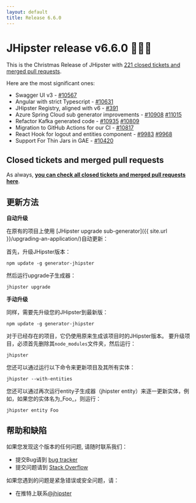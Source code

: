 ```yaml
---
layout: default
title: Release 6.6.0
---
```


JHipster release v6.6.0 🎅🎁🎄
==================

This is the Christmas Release of JHipster with [221 closed tickets and merged pull requests](https://github.com/jhipster/generator-jhipster/issues?q=milestone%3A6.6.0+is%3Aclosed).

Here are the most significant ones:

- Swagger UI v3 - [#10567](https://github.com/jhipster/generator-jhipster/pull/10567)
- Angular with strict Typescript - [#10631](https://github.com/jhipster/generator-jhipster/issues/10631)
- JHipster Registry, aligned with v6 - [#391](https://github.com/jhipster/jhipster-registry/issues/391)
- Azure Spring Cloud sub generator improvements - [#10908](https://github.com/jhipster/generator-jhipster/pull/10908) [#11015](https://github.com/jhipster/generator-jhipster/pull/11015)
- Refactor Kafka generated code - [#10935](https://github.com/jhipster/generator-jhipster/pull/10935) [#10809](https://github.com/jhipster/generator-jhipster/pull/10809)
- Migration to GitHub Actions for our CI - [#10817](https://github.com/jhipster/generator-jhipster/issues/10817)
- React Hook for logout and entities component - [#9983](https://github.com/jhipster/generator-jhipster/pull/9983) [#9968](https://github.com/jhipster/generator-jhipster/pull/9968)
- Support For Thin Jars in GAE - [#10420](https://github.com/jhipster/generator-jhipster/pull/10420)


Closed tickets and merged pull requests
------------
As always, __[you can check all closed tickets and merged pull requests here](https://github.com/jhipster/generator-jhipster/issues?q=milestone%3A6.6.0+is%3Aclosed)__.

更新方法
------------

**自动升级**

在原有的项目上使用 [JHipster upgrade sub-generator]({{ site.url }}/upgrading-an-application/)自动更新：

首先，升级JHipster版本：

```
npm update -g generator-jhipster
```

然后运行upgrade子生成器：

```
jhipster upgrade
```

**手动升级**

同样，需要先升级您的JHipster到最新版：

```
npm update -g generator-jhipster
```

对于已经存在的项目，它仍使用原来生成该项目时的JHipster版本。
要升级项目，必须首先删除其`node_modules`文件夹，然后运行：

```
jhipster
```

您还可以通过运行以下命令来更新项目及其所有实体：

```
jhipster --with-entities
```

您还可以通过再次运行entity子生成器（jhipster entity）来逐一更新实体，例如，如果您的实体名为_Foo_，则运行：

```
jhipster entity Foo
```

帮助和缺陷
--------------

如果您发现这个版本的任何问题, 请随时联系我们：

- 提交Bug请到 [bug tracker](https://github.com/jhipster/generator-jhipster/issues?state=open)
- 提交问题请到 [Stack Overflow](http://stackoverflow.com/tags/jhipster/info)

如果您遇到的问题是紧急错误或安全问题，请：

- 在推特上联系[@jhipster](https://twitter.com/jhipster)
